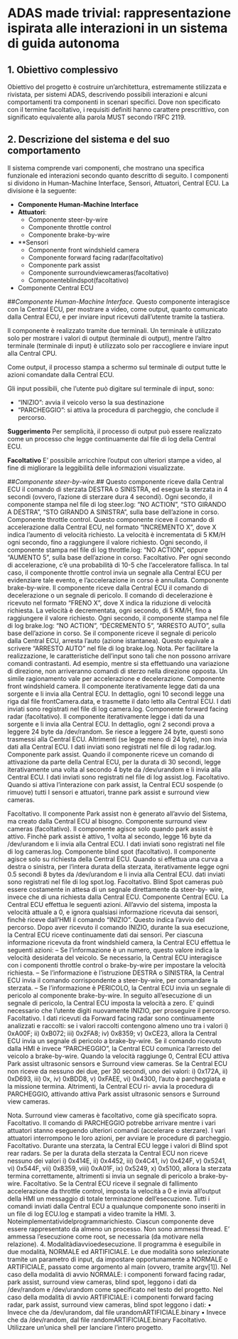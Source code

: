 # ADAS made trivial: rappresentazione ispirata alle interazioni in un sistema di guida autonoma

## 1. Obiettivo complessivo
Obiettivo del progetto è costruire un’architettura, estremamente stilizzata e rivistata, per sistemi ADAS,
descrivendo possibili interazioni e alcuni comportamenti tra componenti in scenari specifici.
Dove non specificato con il termine facoltativo, i requisiti definiti hanno carattere prescrittivo, con significato equivalente alla parola MUST secondo l’RFC 2119.

## 2. Descrizione del sistema e del suo comportamento
Il sistema comprende vari componenti, che mostrano una specifica funzionale ed interazioni secondo quanto descritto di seguito. 
I componenti si dividono in Human-Machine Interface, Sensori, Attuatori, Central ECU. La divisione è la seguente:

- **Componente Human-Machine Interface**
- **Attuatori**:
    - Componente steer-by-wire
    - Componente throttle control
    - Componente brake-by-wire
- **Sensori
    - Componente front windshield camera
    - Componente forward facing radar(facoltativo)
    - Componente park assist
    - Componente surroundviewcameras(facoltativo) 
    - Componenteblindspot(facoltativo)
- Componente Central ECU


##*Componente Human-Machine Interface.*
Questo componente interagisce con la Central ECU, per mostrare a video, come output, quanto comunicato dalla Central ECU, e per inviare input ricevuti dall’utente tramite la tastiera.

Il componente è realizzato tramite due terminali. Un terminale è utilizzato solo per mostrare i valori di output (terminale di output), mentre l’altro terminale (terminale di input) è utilizzato solo per raccogliere e inviare input alla Central CPU.

Come output, il processo stampa a schermo sul terminale di output tutte le azioni comandate dalla Central ECU.

Gli input possibili, che l’utente può digitare sul terminale di input, sono:

- “INIZIO”: avvia il veicolo verso la sua destinazione
- “PARCHEGGIO”: si attiva la procedura di parcheggio, che conclude il percorso.
 
**Suggerimento** Per semplicità, il processo di output può essere realizzato come un processo che legge continuamente dal file di log della Central ECU.

**Facoltativo** E’ possibile arricchire l’output con ulteriori stampe a video, al fine di migliorare la leggibilità delle informazioni visualizzate.

##*Componente steer-by-wire.*## 
Questo componente riceve dalla Central ECU il comando di sterzata DESTRA o SINISTRA, ed esegue la sterzata in 4 secondi (ovvero, l’azione di sterzare dura 4 secondi).
Ogni secondo, il componente stampa nel file di log steer.log: “NO ACTION”, “STO GIRANDO A DESTRA”, “STO GIRANDO A SINISTRA”, sulla base dell’azione in corso.
Componente throttle control. Questo componente riceve il comando di accelerazione dalla Central ECU, nel formato “INCREMENTO X”, dove X indica l’aumento di velocità richiesto. La velocità è incrementata di 5 KM/H ogni secondo, fino a raggiungere il valore richiesto. Ogni secondo, il componente stampa nel file di log throttle.log: “NO ACTION”, oppure “AUMENTO 5”, sulla base dell’azione in corso.
Facoltativo. Per ogni secondo di accelerazione, c’è una probabilità di 10-5 che l’acceleratore fallisca. In tal caso, il componente throttle control invia un segnale alla Central ECU per evidenziare tale evento, e l’accelerazione in corso è annullata.
Componente brake-by-wire. Il componente riceve dalla Central ECU il comando di decelerazione o un segnale di pericolo. Il comando di decelerazione è ricevuto nel formato “FRENO X”, dove X indica la riduzione di velocità richiesta. La velocità è decrementata, ogni secondo, di 5 KM/H, fino a raggiungere il valore richiesto. Ogni secondo, il componente stampa nel file di log brake.log: “NO ACTION”, “DECREMENTO 5”, ”ARRESTO AUTO”, sulla base dell’azione in corso.
Se il componente riceve il segnale di pericolo dalla Central ECU, arresta l’auto (azione istantanea). Questo equivale a scrivere “ARRESTO AUTO” nel file di log brake.log.
Nota. Per facilitare la realizzazione, le caratteristiche dell’input sono tali che non possono arrivare comandi contrastanti. Ad esempio, mentre si sta effettuando una variazione di direzione, non arriveranno comandi di sterzo nella direzione opposta. Un simile ragionamento vale per accelerazione e decelerazione.
Componente front windshield camera. Il componente iterativamente legge dati da una sorgente e li invia alla Central ECU. In dettaglio, ogni 10 secondi legge una riga dal file frontCamera.data, e trasmette il dato letto alla Central ECU. I dati inviati sono registrati nel file di log camera.log.
Componente forward facing radar (facoltativo). Il componente iterativamente legge i dati da una sorgente e li invia alla Central ECU. In dettaglio, ogni 2 secondi prova a leggere 24 byte da /dev/random. Se riesce a leggere 24 byte, questi sono trasmessi alla Central ECU. Altrimenti (se legge meno di 24 byte), non invia dati alla Central ECU. I dati inviati sono registrati nel file di log radar.log.
Componente park assist. Quando il componente riceve un comando di attivazione da parte della Central ECU, per la durata di 30 secondi, legge iterativamente una volta al secondo 4 byte da /dev/urandom e li invia alla Central ECU. I dati inviati sono registrati nel file di log assist.log.
Facoltativo. Quando si attiva l’interazione con park assist, la Central ECU sospende (o rimuove) tutti I sensori e attuatori, tranne park assist e surround view cameras.
   
Facoltativo. Il componente Park assist non è generato all’avvio del Sistema, ma creato dalla Central ECU al bisogno.
Componente surround view cameras (facoltativo). Il componente agisce solo quando park assist è attivo. Finchè park assist è attivo, 1 volta al secondo, legge 16 byte da /dev/urandom e li invia alla Central ECU. I dati inviati sono registrati nel file di log cameras.log.
Componente blind spot (facoltativo). Il componente agisce solo su richiesta della Central ECU. Quando si effettua una curva a destra o sinistra, per l’intera durata della sterzata, iterativamente legge ogni 0.5 secondi 8 bytes da /dev/urandom e li invia alla Central ECU. dati inviati sono registrati nel file di log spot.log.
Facoltativo. Blind Spot cameras può essere costamente in attesa di un segnale direttamente da steer-by- wire, invece che di una richiesta dalla Central ECU.
Componente Central ECU. La Central ECU effettua le seguenti azioni. All’avvio del sistema, imposta la velocità attuale a 0, e ignora qualsiasi informazione ricevuta dai sensori, finchè riceve dall’HMI il comando “INIZIO”. Questo indica l’avvio del percorso.
Dopo aver ricevuto il comando INIZIO, durante la sua esecuzione, la Central ECU riceve continuamente dati dai sensori.
Per ciascuna informazione ricevuta da front windshield camera, la Central ECU effettua le seguenti azioni:
– Se l’informazione è un numero, questo valore indica la velocità desiderata del veicolo. Se necessario, la Central ECU interagisce con i componenti throttle control o brake-by-wire per impostare la velocità richiesta.
– Se l’informazione è l’istruzione DESTRA o SINISTRA, la Central ECU invia il comando corrispondente a steer-by-wire, per comandare la sterzata.
– Se l’informazione è PERICOLO, la Central ECU invia un segnale di pericolo al componente brake-by-wire. In seguito all’esecuzione di un segnale di pericolo, la Central ECU imposta la velocità a zero. E’ quindi
necessario che l’utente digiti nuovamente INIZIO, per proseguire il percorso.
Facoltativo. I dati ricevuti da Forward facing radar sono continuamente analizzati e raccolti: se i valori raccolti contengono almeno uno tra i valori i) 0xA00F; ii) 0xB072; iii) 0x2FA8; iv) 0x8359; v) 0xCE23, allora la Central ECU invia un segnale di pericolo a brake-by-wire.
Se il comando ricevuto dalla HMI è invece “PARCHEGGIO”, la Central ECU comunica l’arresto del veicolo a brake-by-wire.
Quando la velocità raggiunge 0, Central ECU attiva Park assist ultrasonic sensors e Surround view cameras. Se la Central ECU non riceve da nessuno dei due, per 30 secondi, uno dei valori: i) 0x172A, ii) 0xD693, iii) 0x, iv) 0xBDD8, v) 0xFAEE, vi) 0x4300, l’auto è parcheggiata e la missione termina. Altrimenti, la Central ECU ri- avvia la procedura di PARCHEGGIO, attivando attiva Park assist ultrasonic sensors e Surround view cameras.
  
Nota. Surround view cameras è facoltativo, come già specificato sopra.
Facoltativo. Il comando di PARCHEGGIO potrebbe arrivare mentre i vari attuatori stanno eseguendo ulteriori comandi (accelerare o sterzare). I vari attuatori interrompono le loro azioni, per avviare le procedure di parcheggio.
Facoltativo. Durante una sterzata, la Central ECU legge i valori di Blind spot rear radars. Se per la durata della sterzata la Central ECU non riceve nessuno dei valori i) 0x414E, ii) 0x4452, iii) 0x4C41, iv) 0x424F, v) 0x5241, vi) 0x544F, vii) 0x8359, viii) 0xA01F, ix) 0x5249, x) 0x5100, allora la sterzata termina correttamente, altrimenti si invia un segnale di pericolo a brake-by-wire.
Facoltativo. Se la Central ECU riceve il segnale di fallimento accelerazione da throttle control, imposta la velocità a 0 e invia all’output della HMI un messaggio di totale terminazione dell’esecuzione.
Tutti i comandi inviati dalla Central ECU a qualunque componente sono inseriti in un file di log ECU.log e stampati a video tramite la HMI.
3. Noteimplementatividelprogrammarichiesto.
Ciascun componente deve essere rappresentato da almeno un processo. Non sono ammessi thread. E’
ammessa l’esecuzione come root, se necessaria (da motivare nella relazione).
4. Modalitàdiavvioedesecuzione.
Il programma è eseguibile in due modalità, NORMALE ed ARTIFICIALE. Le due modalità sono selezionate tramite un parametro di input, da impostare opportunamente a NORMALE o ARTIFICIALE, passato come argomento al main (ovvero, tramite argv[1]).
Nel caso della modalità di avvio NORMALE: i componenti forward facing radar, park assist, surround view cameras, blind spot, leggono i dati da /dev/random e /dev/urandom come specificato nel testo del progetto.
Nel caso della modalità di avvio ARTIFICIALE: i componenti forward facing radar, park assist, surround view cameras, blind spot leggono i dati:
• Invece che da /dev/urandom, dal file urandomARTIFICIALE.binary • Invece che da /dev/random, dal file randomARTIFICIALE.binary
Facoltativo. Utilizzare un’unica shell per lanciare l’intero progetto.
